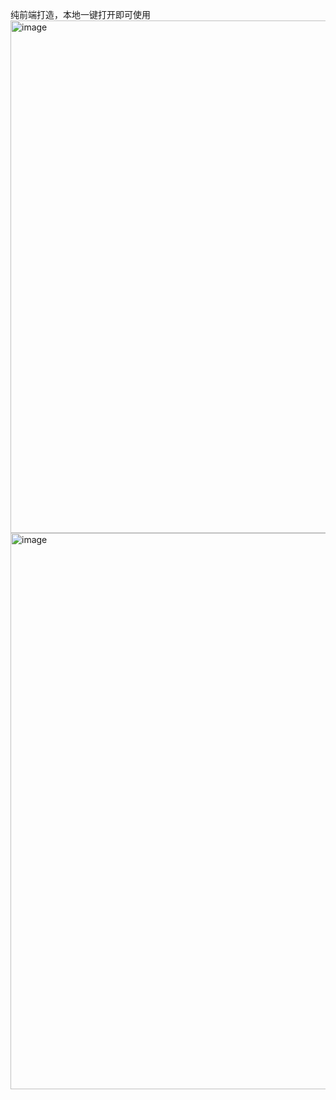 纯前端打造，本地一键打开即可使用
<img width="1888" height="820" alt="image" src="https://github.com/user-attachments/assets/8db760b5-1634-476a-8df3-8d12c6622f63" />
<img width="1888" height="890" alt="image" src="https://github.com/user-attachments/assets/e9820bbb-58cc-45be-a40d-4a6e253c6c75" />


